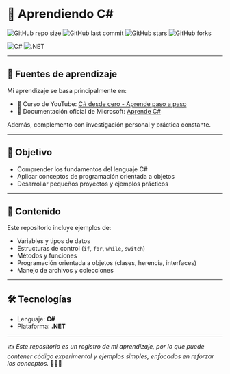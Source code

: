# 📘 Aprendiendo C#

![GitHub repo size](https://img.shields.io/github/repo-size/Alonx7u/Aprendiendo-CSharp?style=for-the-badge&color=blue)
![GitHub last commit](https://img.shields.io/github/last-commit/Alonx7u/Aprendiendo-CSharp?style=for-the-badge&color=purple)
![GitHub stars](https://img.shields.io/github/stars/Alonx7u/Aprendiendo-CSharp?style=for-the-badge&color=yellow)
![GitHub forks](https://img.shields.io/github/forks/Alonx7u/Aprendiendo-CSharp?style=for-the-badge&color=green)

![C#](https://img.shields.io/badge/C%23-%23239120.svg?style=for-the-badge&logo=c-sharp&logoColor=white)
![.NET](https://img.shields.io/badge/.NET-512BD4?style=for-the-badge&logo=dotnet&logoColor=white)

---

## 📌 Fuentes de aprendizaje
Mi aprendizaje se basa principalmente en:

- 🎥 Curso de YouTube: [C# desde cero - Aprende paso a paso](https://www.youtube.com/watch?v=c0dD3uKN5KA)  
- 📖 Documentación oficial de Microsoft: [Aprende C#](https://dotnet.microsoft.com/en-us/learn/csharp)  

Además, complemento con investigación personal y práctica constante.

---

## 🚀 Objetivo
- Comprender los fundamentos del lenguaje C#  
- Aplicar conceptos de programación orientada a objetos  
- Desarrollar pequeños proyectos y ejemplos prácticos  

---

## 📂 Contenido
Este repositorio incluye ejemplos de:
- Variables y tipos de datos  
- Estructuras de control (`if`, `for`, `while`, `switch`)  
- Métodos y funciones  
- Programación orientada a objetos (clases, herencia, interfaces)  
- Manejo de archivos y colecciones  

---

## 🛠️ Tecnologías
- Lenguaje: **C#**  
- Plataforma: **.NET**  

---
✍️ *Este repositorio es un registro de mi aprendizaje, por lo que puede contener código experimental y ejemplos simples, enfocados en reforzar los conceptos.* 🙇🏻‍♀️
